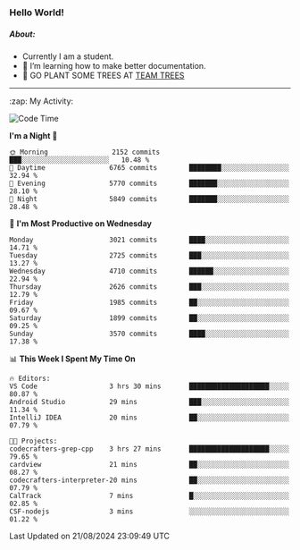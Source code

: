 ### Hello World!

##### About:
- Currently I am a student.
- 🌱 I’m learning how to make better documentation.
- 🌱 GO PLANT SOME TREES AT [TEAM TREES](https://teamtrees.org/)

---
  <summary>:zap: My Activity:</summary>
  
<!--START_SECTION:waka-->
![Code Time](http://img.shields.io/badge/Code%20Time-1%2C412%20hrs%2037%20mins-blue)

**I'm a Night 🦉** 

```text
🌞 Morning                2152 commits        ███░░░░░░░░░░░░░░░░░░░░░░   10.48 % 
🌆 Daytime                6765 commits        ████████░░░░░░░░░░░░░░░░░   32.94 % 
🌃 Evening                5770 commits        ███████░░░░░░░░░░░░░░░░░░   28.10 % 
🌙 Night                  5849 commits        ███████░░░░░░░░░░░░░░░░░░   28.48 % 
```
📅 **I'm Most Productive on Wednesday** 

```text
Monday                   3021 commits        ████░░░░░░░░░░░░░░░░░░░░░   14.71 % 
Tuesday                  2725 commits        ███░░░░░░░░░░░░░░░░░░░░░░   13.27 % 
Wednesday                4710 commits        ██████░░░░░░░░░░░░░░░░░░░   22.94 % 
Thursday                 2626 commits        ███░░░░░░░░░░░░░░░░░░░░░░   12.79 % 
Friday                   1985 commits        ██░░░░░░░░░░░░░░░░░░░░░░░   09.67 % 
Saturday                 1899 commits        ██░░░░░░░░░░░░░░░░░░░░░░░   09.25 % 
Sunday                   3570 commits        ████░░░░░░░░░░░░░░░░░░░░░   17.38 % 
```


📊 **This Week I Spent My Time On** 

```text
🔥 Editors: 
VS Code                  3 hrs 30 mins       ████████████████████░░░░░   80.87 % 
Android Studio           29 mins             ███░░░░░░░░░░░░░░░░░░░░░░   11.34 % 
IntelliJ IDEA            20 mins             ██░░░░░░░░░░░░░░░░░░░░░░░   07.79 % 

🐱‍💻 Projects: 
codecrafters-grep-cpp    3 hrs 27 mins       ████████████████████░░░░░   79.65 % 
cardview                 21 mins             ██░░░░░░░░░░░░░░░░░░░░░░░   08.27 % 
codecrafters-interpreter-20 mins             ██░░░░░░░░░░░░░░░░░░░░░░░   07.79 % 
CalTrack                 7 mins              █░░░░░░░░░░░░░░░░░░░░░░░░   02.85 % 
CSF-nodejs               3 mins              ░░░░░░░░░░░░░░░░░░░░░░░░░   01.22 % 
```


 Last Updated on 21/08/2024 23:09:49 UTC
<!--END_SECTION:waka-->
